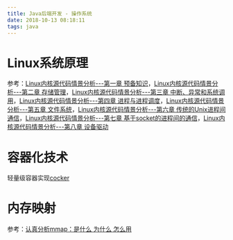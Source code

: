 ```yaml
---
title: Java后端开发 - 操作系统
date: 2018-10-13 08:18:11
tags: java
---
```




# Linux系统原理

参考：[Linux内核源代码情景分析---第一章 预备知识](http://blog.sina.com.cn/s/blog_6b94d5680101uwae.html)，[Linux内核源代码情景分析---第二章 存储管理](http://blog.sina.com.cn/s/blog_6b94d5680101v3q8.html)，[Linux内核源代码情景分析---第三章 中断、异常和系统调用](http://blog.sina.com.cn/s/blog_6b94d5680101va6e.html)，[Linux内核源代码情景分析---第四章 进程与进程调度](http://blog.sina.com.cn/s/blog_6b94d5680101vkiv.html)，[Linux内核源代码情景分析---第五章 文件系统](http://blog.sina.com.cn/s/blog_6b94d5680101vfqv.html)，[Linux内核源代码情景分析---第六章 传统的Unix进程间通信](http://blog.sina.com.cn/s/blog_6b94d5680101vnvo.html)，[Linux内核源代码情景分析---第七章 基于socket的进程间的通信](http://blog.sina.com.cn/s/blog_6b94d5680101vr45.html)，[Linux内核源代码情景分析---第八章 设备驱动](http://blog.sina.com.cn/s/blog_6b94d5680101vnw2.html)

# 容器化技术

轻量级容器实现[cocker](https://github.com/calvinwilliams/cocker)

# 内存映射

参考：[认真分析mmap：是什么 为什么 怎么用](https://www.cnblogs.com/huxiao-tee/p/4660352.html)
